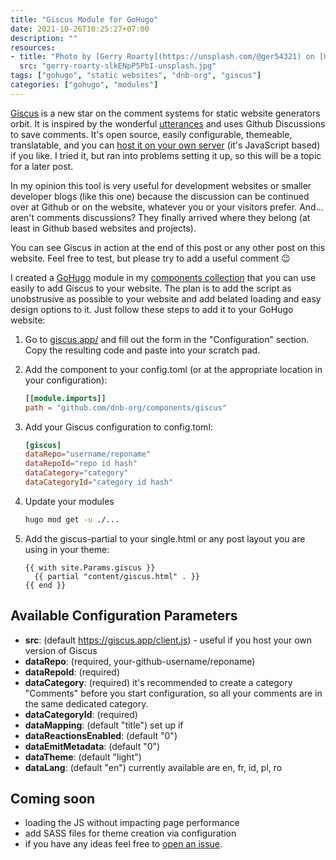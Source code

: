 ```yaml
---
title: "Giscus Module for GoHugo"
date: 2021-10-26T10:25:27+07:00
description: ""
resources:
- title: "Photo by [Gerry Roarty](https://unsplash.com/@ger54321) on [Unsplash](https://unsplash.com/s/photos/module)"
  src: "gerry-roarty-slkENpP5PbI-unsplash.jpg"
tags: ["gohugo", "static websites", "dnb-org", "giscus"]
categories: ["gohugo", "modules"]
---
```


[Giscus](https://github.com/giscus/giscus) is a new star on the comment systems for static website generators orbit. It is inspired by the wonderful [utterances](https://github.com/utterance/utterances) and uses Github Discussions to save comments. It's open source, easily configurable, themeable, translatable, and you can [host it on your own server](https://github.com/giscus/giscus/blob/main/SELF-HOSTING.md) (it's JavaScript based) if you like. I tried it, but ran into problems setting it up, so this will be a topic for a later post.

In my opinion this tool is very useful for development websites or smaller developer blogs (like this one) because the discussion can be continued over at Github or on the website, whatever you or your visitors prefer. And... aren't comments discussions? They finally arrived where they belong (at least in Github based websites and projects).

You can see Giscus in action at the end of this post or any other post on this website. Feel free to test, but please try to add a useful comment :wink:

I created a [GoHugo](https://gohugo.io) module in my [components collection](https://github.com/dnb-org/components/) that you can use easily to add Giscus to your website. The plan is to add the script as unobstrusive as possible to your website and add belated loading and easy design options to it. Just follow these steps to add it to your GoHugo website:

1) Go to [giscus.app/](https://giscus.app/) and fill out the form in the "Configuration" section. Copy the resulting code and paste into your scratch pad.

2) Add the component to your config.toml (or at the appropriate location in your configuration):

    ```toml
    [[module.imports]]
    path = "github.com/dnb-org/components/giscus"
    ```

3) Add your Giscus configuration to config.toml:

    ```toml
    [giscus]
    dataRepo="username/reponame"
    dataRepoId="repo id hash"
    dataCategory="category"
    dataCategoryId="category id hash"
    ```

4) Update your modules

    ```bash
    hugo mod get -u ./...
    ```

5) Add the giscus-partial to your single.html or any post layout you are using in your theme:

    ```gotemplate
    {{ with site.Params.giscus }}
      {{ partial "content/giscus.html" . }}
    {{ end }}
    ```

## Available Configuration Parameters

- **src**: (default https://giscus.app/client.js) - useful if you host your own version of Giscus
- **dataRepo**: (required, your-github-username/reponame)
- **dataRepoId**: (required)
- **dataCategory**: (required) it's recommended to create a category "Comments" before you start configuration, so all your comments are in the same dedicated category.
- **dataCategoryId**: (required)
- **dataMapping**: (default "title") set up if 
- **dataReactionsEnabled**: (default "0")
- **dataEmitMetadata**: (default "0")
- **dataTheme**: (default "light")
- **dataLang**: (default "en") currently available are en, fr, id, pl, ro

## Coming soon

- loading the JS without impacting page performance
- add SASS files for theme creation via configuration
- if you have any ideas feel free to [open an issue](https://github.com/dnb-org/components/issues). 
